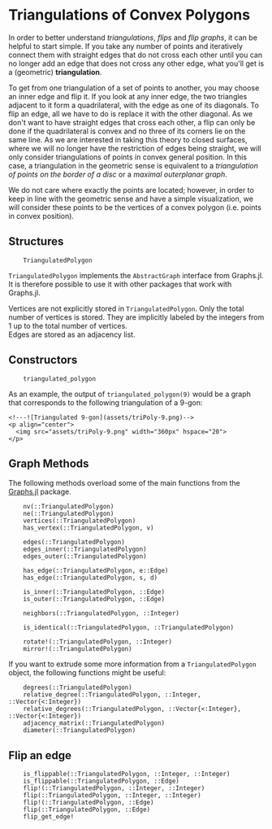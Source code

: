 # Triangulations of Convex Polygons

In order to better understand *triangulations*, *flips* and *flip graphs*, it can be helpful to start simple.
If you take any number of points and iteratively connect them with straight edges that do not cross each other 
until you can no longer add an edge that does not cross any other edge, what you'll get is a (geometric) **triangulation**.

To get from one triangulation of a set of points to another, you may choose an inner edge and flip it. 
If you look at any inner edge, the two triangles adjacent to it form a quadrilateral, with the edge as one of its diagonals.
To flip an edge, all we have to do is replace it with the other diagonal. 
As we don't want to have straight edges that cross each other, a flip can only be done if the quadrilateral is convex and no three of its corners lie on the same line.
As we are interested in taking this theory to closed surfaces, where we will no longer have the restriction of edges being straight, we will only consider triangulations of points in convex general position. In this case, a triangulation in the geometric sense is equivalent to a *triangulation of points on the border of a disc* or a *maximal outerplanar graph*.

We do not care where exactly the points are located; however, in order to keep in line with the geometric sense and have a simple visualization, we will consider these points to be the vertices of a convex polygon (i.e. points in convex position). 

## Structures

```@docs
    TriangulatedPolygon
```
`TriangulatedPolygon` implements the `AbstractGraph` interface from Graphs.jl. It is therefore possible to use it with other packages that work with Graphs.jl.

Vertices are not explicitly stored in `TriangulatedPolygon`. 
Only the total number of vertices is stored. They are implicitly labeled by the integers from 1 up to the total number of vertices.\
Edges are stored as an adjacency list.

## Constructors 
```@docs
    triangulated_polygon
```

As an example, the output of `triangulated_polygon(9)` would be a graph that corresponds to the following triangulation of a 9-gon:

```@raw html
<!---![Triangulated 9-gon](assets/triPoly-9.png)-->
<p align="center">
  <img src="assets/triPoly-9.png" width="360px" hspace="20">
</p>
```

## Graph Methods 

The following methods overload some of the main functions from the [Graphs.jl](https://juliagraphs.org/Graphs.jl/stable/) package.

```@docs
    nv(::TriangulatedPolygon)
    ne(::TriangulatedPolygon)
    vertices(::TriangulatedPolygon)    
    has_vertex(::TriangulatedPolygon, v)

    edges(::TriangulatedPolygon)
    edges_inner(::TriangulatedPolygon)
    edges_outer(::TriangulatedPolygon)
    
    has_edge(::TriangulatedPolygon, e::Edge)
    has_edge(::TriangulatedPolygon, s, d)

    is_inner(::TriangulatedPolygon, ::Edge)
    is_outer(::TriangulatedPolygon, ::Edge)

    neighbors(::TriangulatedPolygon, ::Integer)

    is_identical(::TriangulatedPolygon, ::TriangulatedPolygon)

    rotate!(::TriangulatedPolygon, ::Integer)
    mirror!(::TriangulatedPolygon)
```

If you want to extrude some more information from a `TriangulatedPolygon` object, the following functions might be useful: 

```@docs
    degrees(::TriangulatedPolygon)
    relative_degree(::TriangulatedPolygon, ::Integer, ::Vector{<:Integer})
    relative_degrees(::TriangulatedPolygon, ::Vector{<:Integer}, ::Vector{<:Integer})
    adjacency_matrix(::TriangulatedPolygon)
    diameter(::TriangulatedPolygon)
```

## Flip an edge

```@docs    
    is_flippable(::TriangulatedPolygon, ::Integer, ::Integer)
    is_flippable(::TriangulatedPolygon, ::Edge)
    flip!(::TriangulatedPolygon, ::Integer, ::Integer)    
    flip(::TriangulatedPolygon, ::Integer, ::Integer)
    flip!(::TriangulatedPolygon, ::Edge)
    flip(::TriangulatedPolygon, ::Edge)
    flip_get_edge!
```
